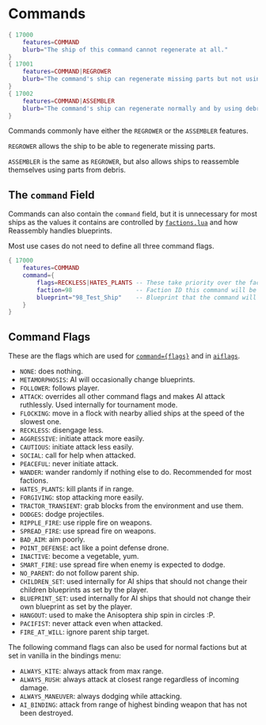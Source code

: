 # Commands
```lua
{ 17000
    features=COMMAND
    blurb="The ship of this command cannot regenerate at all."
}
{ 17001
    features=COMMAND|REGROWER
    blurb="The command's ship can regenerate missing parts but not using debris."
}
{ 17002
    features=COMMAND|ASSEMBLER
    blurb="The command's ship can regenerate normally and by using debris."
}
```
Commands commonly have either the `REGROWER` or the `ASSEMBLER` features.

`REGROWER` allows the ship to be able to regenerate missing parts.

`ASSEMBLER` is the same as `REGROWER`, but also allows ships to reassemble themselves using parts from debris.

## The `command` Field
Commands can also contain the `command` field, but it is unnecessary for most ships as the values it contains are controlled by [`factions.lua`](./factions.lua.md) and how Reassembly handles blueprints.

Most use cases do not need to define all three command flags.
```lua
{ 17000
    features=COMMAND
    command={
        flags=RECKLESS|HATES_PLANTS -- These take priority over the faction's AI flags.
        faction=98                  -- Faction ID this command will be assigned to.
        blueprint="98_Test_Ship"    -- Blueprint that the command will become.
    }
}
```
## Command Flags
These are the flags which are used for [`command={flags}`](./commands.md#the-command-field) and in [`aiflags`](./factions.lua.md).
 - `NONE`: does nothing.
 - `METAMORPHOSIS`: AI will occasionally change blueprints.
 - `FOLLOWER`: follows player.
 - `ATTACK`: overrides all other command flags and makes AI attack ruthlessly. Used internally for tournament mode.
 - `FLOCKING`: move in a flock with nearby allied ships at the speed of the slowest one.
 - `RECKLESS`: disengage less.
 - `AGGRESSIVE`: initiate attack more easily.
 - `CAUTIOUS`: initiate attack less easily.
 - `SOCIAL`: call for help when attacked.
 - `PEACEFUL`: never initiate attack.
 - `WANDER`: wander randomly if nothing else to do. Recommended for most factions.
 - `HATES_PLANTS`: kill plants if in range.
 - `FORGIVING`: stop attacking more easily.
 - `TRACTOR_TRANSIENT`: grab blocks from the environment and use them.
 - `DODGES`: dodge projectiles.
 - `RIPPLE_FIRE`: use ripple fire on weapons.
 - `SPREAD_FIRE`: use spread fire on weapons.
 - `BAD_AIM`: aim poorly.
 - `POINT_DEFENSE`: act like a point defense drone.
 - `INACTIVE`: become a vegetable, yum.
 - `SMART_FIRE`: use spread fire when enemy is expected to dodge.
 - `NO_PARENT`: do not follow parent ship.
 - `CHILDREN_SET`: used internally for AI ships that should not change their children blueprints as set by the player.
 - `BLUEPRINT_SET`: used internally for AI ships that should not change their own blueprint as set by the player.
 - `HANGOUT`: used to make the Anisoptera ship spin in circles :P.
 - `PACIFIST`: never attack even when attacked.
 - `FIRE_AT_WILL`: ignore parent ship target.

The following command flags can also be used for normal factions but at set in vanilla in the bindings menu:
 - `ALWAYS_KITE`: always attack from max range.
 - `ALWAYS_RUSH`: always attack at closest range regardless of incoming damage.
 - `ALWAYS_MANEUVER`: always dodging while attacking.
 - `AI_BINDING`: attack from range of highest binding weapon that has not been destroyed.